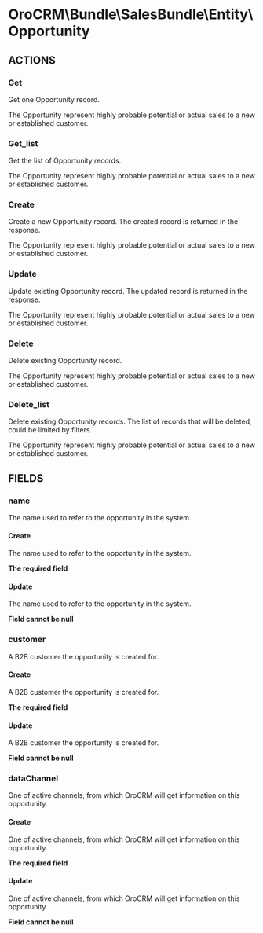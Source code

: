 # OroCRM\Bundle\SalesBundle\Entity\Opportunity

## ACTIONS

### Get

Get one Opportunity record.

The Opportunity represent highly probable potential or actual sales to a new or established customer.

### Get_list

Get the list of Opportunity records.

The Opportunity represent highly probable potential or actual sales to a new or established customer.

### Create

Create a new Opportunity record.
The created record is returned in the response.

The Opportunity represent highly probable potential or actual sales to a new or established customer.

### Update

Update existing Opportunity record.
The updated record is returned in the response.

The Opportunity represent highly probable potential or actual sales to a new or established customer.

### Delete

Delete existing Opportunity record.

The Opportunity represent highly probable potential or actual sales to a new or established customer.

### Delete_list

Delete existing Opportunity records.
The list of records that will be deleted, could be limited by filters.

The Opportunity represent highly probable potential or actual sales to a new or established customer.

## FIELDS

### name

The name used to refer to the opportunity in the system.

#### Create

The name used to refer to the opportunity in the system.

**The required field**

#### Update

The name used to refer to the opportunity in the system.

**Field cannot be null**

### customer

A B2B customer the opportunity is created for.

#### Create

A B2B customer the opportunity is created for.

**The required field**

#### Update

A B2B customer the opportunity is created for.

**Field cannot be null**

### dataChannel

One of active channels, from which OroCRM will get information on this opportunity.
 
#### Create

One of active channels, from which OroCRM will get information on this opportunity.

**The required field**

#### Update

One of active channels, from which OroCRM will get information on this opportunity.

**Field cannot be null**
